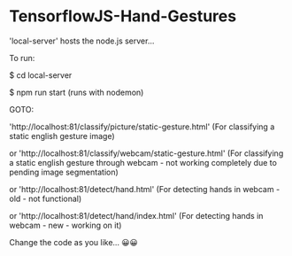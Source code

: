 # TensorflowJS-Hand-Gestures
'local-server' hosts the node.js server... 

To run:

$ cd local-server

$ npm run start (runs with nodemon)

GOTO:

   'http://localhost:81/classify/picture/static-gesture.html' (For classifying a static english gesture image)
   
or 'http://localhost:81/classify/webcam/static-gesture.html' (For classifying a static english gesture through webcam - not working completely due to pending image segmentation)

or 'http://localhost:81/detect/hand.html' (For detecting hands in webcam - old - not functional)

or 'http://localhost:81/detect/hand/index.html' (For detecting hands in webcam - new - working on it)

Change the code as you like... 😀😀
